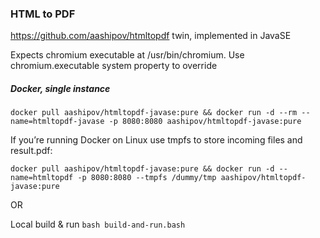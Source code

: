 ### HTML to PDF ###

https://github.com/aashipov/htmltopdf twin, implemented in JavaSE

Expects chromium executable at /usr/bin/chromium. Use chromium.executable system property to override

##### Docker, single instance #####

```docker pull aashipov/htmltopdf-javase:pure && docker run -d --rm --name=htmltopdf-javase -p 8080:8080 aashipov/htmltopdf-javase:pure```

If you’re running Docker on Linux use tmpfs to store incoming files and result.pdf:

```docker pull aashipov/htmltopdf-javase:pure && docker run -d --name=htmltopdf -p 8080:8080 --tmpfs /dummy/tmp aashipov/htmltopdf-javase:pure```

OR

Local build & run ```bash build-and-run.bash```
